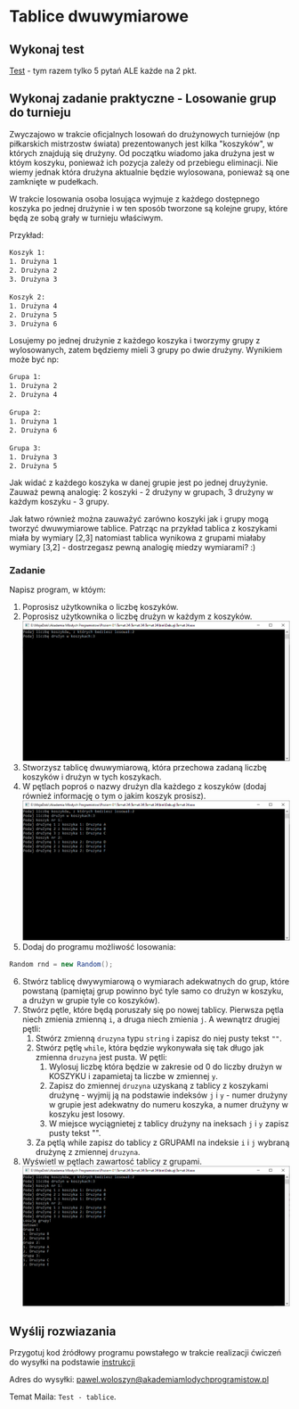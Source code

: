 # Tablice dwuwymiarowe

## Wykonaj test

[Test](https://forms.gle/NckMcSZzxqZNQnkVA) - tym razem tylko 5 pytań ALE każde na 2 pkt.

## Wykonaj zadanie praktyczne - Losowanie grup do turnieju

Zwyczajowo w trakcie oficjalnych losowań do drużynowych turniejów (np piłkarskich mistrzostw świata) prezentowanych jest kilka "koszyków", w których znajdują się drużyny. Od początku wiadomo jaka drużyna jest w któym koszyku, ponieważ ich pozycja zależy od przebiegu eliminacji. Nie wiemy jednak która drużyna aktualnie będzie wylosowana, ponieważ są one zamknięte w pudełkach.

W trakcie losowania osoba losująca wyjmuje z każdego dostępnego koszyka po jednej drużynie i w ten sposób tworzone są kolejne grupy, które będą ze sobą grały w turnieju właściwym.

Przykład:

```text
Koszyk 1:
1. Drużyna 1
2. Drużyna 2
3. Drużyna 3

Koszyk 2:
1. Drużyna 4
2. Drużyna 5
3. Drużyna 6
```

Losujemy po jednej drużynie z każdego koszyka i tworzymy grupy z wylosowanych, zatem będziemy mieli 3 grupy po dwie drużyny. Wynikiem może być np:

```text
Grupa 1:
1. Drużyna 2
2. Drużyna 4

Grupa 2:
1. Drużyna 1
2. Drużyna 6

Grupa 3:
1. Drużyna 3
2. Drużyna 5
```

Jak widać z każdego koszyka w danej grupie jest po jednej druyżynie. Zauważ pewną analogię: 2 koszyki - 2 drużyny w grupach, 3 drużyny w każdym koszyku - 3 grupy.

Jak łatwo również można zauważyć zarówno koszyki jak i grupy mogą tworzyć dwuwymiarowe tablice. Patrząc na przykład tablica z koszykami miała by wymiary [2,3] natomiast tablica wynikowa z grupami miałaby wymiary [3,2] - dostrzegasz pewną analogię miedzy wymiarami? :)

### Zadanie

Napisz program, w któym:

1. Poprosisz użytkownika o liczbę koszyków.
2. Poprosisz użytkownika o liczbę drużyn w każdym z koszyków.
   ![Prosba o wymiary koszykow](Grafiki/T24_screen01.png)
3. Stworzysz tablicę dwuwymiarową, która przechowa zadaną liczbę koszyków i drużyn w tych koszykach.
4. W pętlach poproś o nazwy drużyn dla każdego z koszyków (dodaj również informację o tym o jakim koszyk prosisz).
   ![Prosba o wymiary koszykow](Grafiki/T24_screen02.png)
5. Dodaj do programu możliwość losowania:

```csharp
Random rnd = new Random();
```

6. Stwórz tablicę dwywymiarową o wymiarach adekwatnych do grup, które powstaną (pamiętaj grup powinno być tyle samo co drużyn w koszyku, a drużyn w grupie tyle co koszyków).
7. Stwórz pętle, które będą poruszały się po nowej tablicy. Pierwsza pętla niech zmienia zmienną `i`, a druga niech zmienia `j`. A wewnątrz drugiej pętli:
   1. Stwórz zmienną `druzyna` typu `string` i zapisz do niej pusty tekst `""`.
   2. Stwórz pętlę `while`, która będzie wykonywała się tak długo jak zmienna `druzyna` jest pusta. W pętli:
      1. Wylosuj liczbę która będzie w zakresie od 0 do liczby drużyn w KOSZYKU i zapamietaj ta liczbe w zmiennej `y`.
      2. Zapisz do zmiennej `druzyna` uzyskaną z tablicy z koszykami drużynę - wyjmij ją na podstawie indeksów `j` i `y` - numer drużyny w grupie jest adekwatny do numeru koszyka, a numer drużyny w koszyku jest losowy.
      3. W miejsce wyciągnietej z tablicy drużyny na ineksach `j` i `y` zapisz pusty tekst "".
   3. Za pętlą while zapisz do tablicy z GRUPAMI na indeksie `i` i `j` wybraną drużynę z zmiennej `druzyna`.
8. Wyświetl w pętlach zawartosć tablicy z grupami.
   ![Prosba o wymiary koszykow](Grafiki/T24_screen03.png)

## Wyślij rozwiazania

Przygotuj kod źródłowy programu powstałego w trakcie realizacji ćwiczeń do wysyłki na podstawie [instrukcji](../ZdalneInstrukcja#wysyłanie-projektu-aplikacji-konsolowej)

Adres do wysyłki: [pawel.woloszyn@akademiamlodychprogramistow.pl](mailto:pawel.woloszyn@akademiamlodychprogramistow.pl)

Temat Maila: `Test - tablice`.
